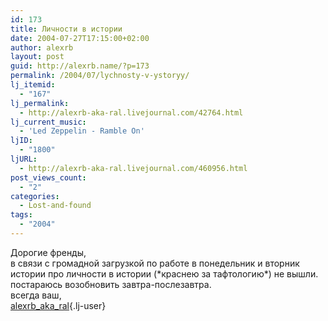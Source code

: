 ```yaml
---
id: 173
title: Личности в истории
date: 2004-07-27T17:15:00+02:00
author: alexrb
layout: post
guid: http://alexrb.name/?p=173
permalink: /2004/07/lychnosty-v-ystoryy/
lj_itemid:
  - "167"
lj_permalink:
  - http://alexrb-aka-ral.livejournal.com/42764.html
lj_current_music:
  - 'Led Zeppelin - Ramble On'
ljID:
  - "1800"
ljURL:
  - http://alexrb-aka-ral.livejournal.com/460956.html
post_views_count:
  - "2"
categories:
  - Lost-and-found
tags:
  - "2004"
---
```

Дорогие френды,  
в связи с громадной загрузкой по работе в понедельник и вторник истории про личности в истории (\*краснею за тафтологию\*) не вышли.  
постараюсь возобновить завтра-послезавтра.  
всегда ваш,  
[alexrb\_aka\_ral](http://alexrb_aka_ral.livejournal.com/){.lj-user}